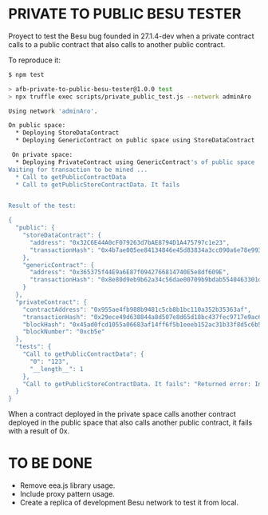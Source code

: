 # PRIVATE TO PUBLIC BESU TESTER

Proyect to test the Besu bug founded in 27.1.4-dev when a private contract calls to a public contract that also calls to another public contract.

To reproduce it:

```sh
$ npm test

> afb-private-to-public-besu-tester@1.0.0 test
> npx truffle exec scripts/private_public_test.js --network adminAro

Using network 'adminAro'.

On public space:
  * Deploying StoreDataContract
  * Deploying GenericContract on public space using StoreDataContract

 On private space:
  * Deploying PrivateContract using GenericContract's of public space
Waiting for transaction to be mined ...
  * Call to getPublicContractData
  * Call to getPublicStoreContractData. It fails


Result of the test: 

{
  "public": {
    "storeDataContract": {
      "address": "0x32C6E44A0cF079263d7bAE8794D1A475797c1e23",
      "transactionHash": "0x4b7ae005ee84134846e45d83834a3cc090a6e78e993f17522f24cb9e36801da3"
    },
    "genericContract": {
      "address": "0x365375f44E9a6E87f0942766814740E5e8df609E",
      "transactionHash": "0x8e80d9eb9b62a34c56dae00709b9bdab5540463301dec3eaea8440e8a2870efd"
    }
  },
  "privateContract": {
    "contractAddress": "0x955ae4fb988b9481c5cb8b1bc110a352b35363af",
    "transactionHash": "0x29ece49d638844a8d507e8d65d18bc437fec9717e9ac60c408ba2542afb0b8c8",
    "blockHash": "0x45ad0fcd1055a06683af14ff6f5b1eeeb152ac31b33f8d5c6b568793b21864b4",
    "blockNumber": "0xcb5e"
  },
  "tests": {
    "Call to getPublicContractData": {
      "0": "123",
      "__length__": 1
    },
    "Call to getPublicStoreContractData. It fails": "Returned error: Invalid params"
  }
}
```

When a contract deployed in the private space calls another contract deployed in the public space that also calls another public contract, it fails with a result of 0x.

# TO BE DONE

* Remove eea.js library usage.
* Include proxy pattern usage.
* Create a replica of development Besu network to test it from local.
